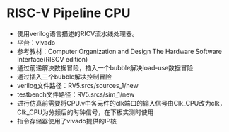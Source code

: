 # RISC-V Pipeline CPU

* 使用verilog语言描述的RICV流水线处理器。
* 平台：vivado
* 参考教材：Computer Organization and Design The Hardware Software Interface(RISCV edition)
* 通过前递解决数据冒险，插入一个bubble解决load-use数据冒险
* 通过插入三个bubble解决控制冒险
* verilog文件路径：RV5.srcs/sources_1/new
* testbench文件路径：RV5.srcs/sim_1/new
* 进行仿真前需要将CPU.v中各元件的clk端口的输入信号由Clk_CPU改为clk，Clk_CPU为分频后的时钟信号，在下板实测时使用
* 指令存储器使用了vivado提供的IP核
